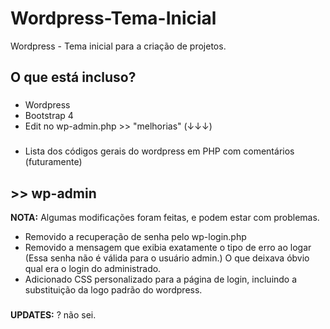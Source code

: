 # Wordpress-Tema-Inicial
Wordpress - Tema inicial para a criação de projetos.

## O que está incluso?
###
+ Wordpress
+ Bootstrap 4
+ Edit no wp-admin.php >> "melhorias" (↓↓↓)
###
+ Lista dos códigos gerais do wordpress em PHP com comentários (futuramente)
###
###
###
## >> wp-admin

**NOTA:** Algumas modificações foram feitas, e podem estar com problemas.
+ Removido a recuperação de senha pelo wp-login.php
+ Removido a mensagem que exibia exatamente o tipo de erro ao logar (Essa senha não é válida para o usuário admin.) O que deixava óbvio qual era o login do administrado.
+ Adicionado CSS personalizado para a página de login, incluindo a substituição da logo padrão do wordpress.
###
###
###
**UPDATES:** ? não sei. 
